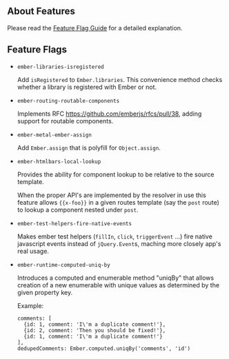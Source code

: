 ## About Features

Please read the [Feature Flag Guide](http://emberjs.com/guides/configuring-ember/feature-flags/)
for a detailed explanation.

## Feature Flags

* `ember-libraries-isregistered`

  Add `isRegistered` to `Ember.libraries`. This convenience method checks whether
  a library is registered with Ember or not.

* `ember-routing-routable-components`

  Implements RFC https://github.com/emberjs/rfcs/pull/38, adding support for
  routable components.

* `ember-metal-ember-assign`

  Add `Ember.assign` that is polyfill for `Object.assign`.

* `ember-htmlbars-local-lookup`

  Provides the ability for component lookup to be relative to the source template.

  When the proper API's are implemented by the resolver in use this feature allows `{{x-foo}}` in a
  given routes template (say the `post` route) to lookup a component nested under `post`.

* `ember-test-helpers-fire-native-events`

  Makes ember test helpers (`fillIn`, `click`, `triggerEvent` ...) fire native javascript events instead
  of `jQuery.Event`s, maching more closely app's real usage.

 * `ember-runtime-computed-uniq-by`

   Introduces a computed and enumerable method "uniqBy" that allows creation of a new enumerable with unique values as  determined by the given property key.

   Example:

   ```
   comments: [
     {id: 1, comment: 'I\'m a duplicate comment!'},
     {id: 2, comment: 'Then you should be fixed!'},
     {id: 1, comment: 'I\'m a duplicate comment!'}
   ],
   dedupedComments: Ember.computed.uniqBy('comments', 'id')
   ```
